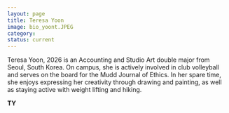 ```yaml
---
layout: page
title: Teresa Yoon
image: bio_yoont.JPEG
category:
status: current
---
```


Teresa Yoon, 2026 is an Accounting and Studio Art double major from Seoul, South Korea. On campus, she is actively involved in club volleyball and serves on the board for the Mudd Journal of Ethics. In her spare time, she enjoys expressing her creativity through drawing and painting, as well as staying active with weight lifting and hiking.

__TY__
